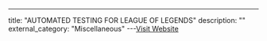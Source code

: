 ---
title: "AUTOMATED TESTING FOR LEAGUE OF LEGENDS"
description: ""
external_category: "Miscellaneous"
---[Visit Website](https://technology.riotgames.com/news/automated-testing-league-legends)

